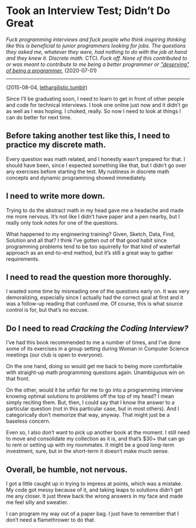 # Took an Interview Test; Didn’t Do Great
*Fuck programming interviews and fuck people who think inspiring thinking like* this *is beneficial to junior programmers looking for jobs. The questions they asked me, whatever they were, had nothing to do with the job at hand and they knew it. Discrete math.* CTCI. *Fuck off. None of this contributed to or was meant to contribute to me being a better programmer or ["deserving" of being a programmer.](../0007-you-deserve-to-be-a-software-engineer.md)* (2020-07-01)

-----

(2015-08-04, [lethargilistic.tumblr](https://lethargilistic.tumblr.com/post/125816269551/took-an-interview-test-didnt-do-great))

Since I’ll be graduating soon, I need to learn to get in front of other people and code for technical interviews. I took one online just now and it didn’t go as well as I was hoping. I choked, really. So now I need to look at things I can do better for next time.

## Before taking another test like this, I need to practice my discrete math.
Every question was math related, and I honestly wasn’t prepared for that. I should have been, since I expected something like that, but I didn’t go over any exercises before starting the test. My rustiness in discrete math concepts and dynamic programming showed immediately.

## I need to write more down.
Trying to do the abstract math in my head gave me a headache and made me more nervous. It’s not like I didn’t have paper and a pen nearby, but I really only took notes for one of the questions.

What happened to my engineering training? Given, Sketch, Data, Find, Solution and all that? I think I’ve gotten out of that good habit since programming problems tend to be too squirrelly for that kind of waterfall approach as an end-to-end method, but it’s still a great way to gather requirements.

## I need to read the question more thoroughly.
I wasted some time by misreading one of the questions early on. It was very demoralizing, especially since I actually had the correct goal at first and it was a follow-up reading that confused me. Of course, this is what source control is for, but that’s no excuse.

## Do I need to read *Cracking the Coding Interview?*
I’ve had this book recommended to me a number of times, and I’ve done some of its exercises in a group setting during Woman in Computer Science meetings (our club is open to everyone).

On the one hand, doing so would get me back to being more comfortable with straight-up math programming questions again. Unambiguous win on that front.

On the other, would it be unfair for me to go into a programming interview knowing optimal solutions to problems off the top of my head? I mean simply reciting them. But, then, I could say that I know the answer to a particular question (not in this particular case, but in most others). And I categorically don’t memorize that way, anyway. That might just be a baseless concern.

Even so, I also don’t want to pick up another book at the moment. I still need to move and consolidate my collection as it is, and that’s $30+ that can go to rent or setting up with my roommates. It might be a good long-term investment, sure, but in the short-term it doesn’t make much sense.

## Overall, be humble, not nervous.
I got a little caught up in trying to impress at points, which was a mistake. My code got messy because of it, and taking leaps to solutions didn’t get me any closer. It just threw back the wrong answers in my face and made me feel silly and sweatier.

I can program my way out of a paper bag. I just have to remember that I don’t need a flamethrower to do that.
